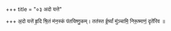 +++
title = "०३ अदो यत्ते"

+++
अ॒दो यत्ते॑ हृ॒दि श्रि॒तं म॑न॒स्कं प॑तयिष्णु॒कम्। तत॑स्त ई॒र्ष्यां मु॑ञ्चामि॒ निरू॒ष्माणं॒ दृते॑रिव ॥